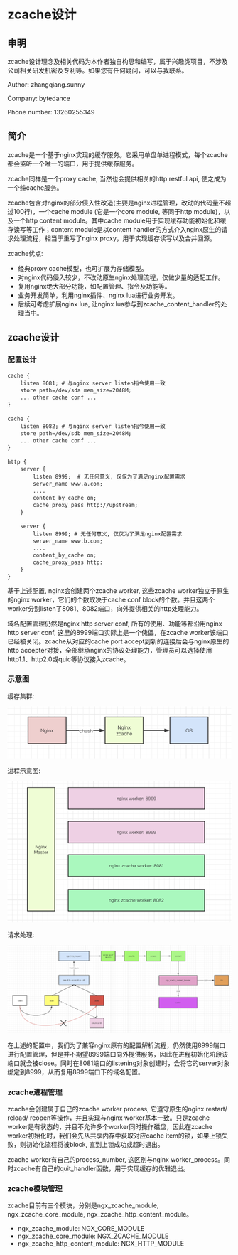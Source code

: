 # zcache设计

## 申明

zcache设计理念及相关代码为本作者独自构思和编写，属于兴趣类项目，不涉及公司相关研发机密及专利等。如果您有任何疑问，可以与我联系。


Author: zhangqiang.sunny

Company: bytedance

Phone number: 13260255349


## 简介

zcache是一个基于nginx实现的缓存服务。它采用单盘单进程模式，每个zcache都会监听一个唯一的端口，用于提供缓存服务。

zcache同样是一个proxy cache, 当然也会提供相关的http restful api, 使之成为一个纯cache服务。

zcache包含对nginx的部分侵入性改造(主要是nginx进程管理，改动的代码量不超过100行)，一个cache module (它是一个core module, 等同于http module)，以及一个http content module。其中cache module用于实现缓存功能初始化和缓存读写等工作；content module是以content handler的方式介入nginx原生的请求处理流程，相当于重写了nginx proxy，用于实现缓存读写以及合并回源。

zcache优点:
- 经典proxy cache模型，也可扩展为存储模型。
- 对nginx代码侵入较少，不改动原生nginx处理流程，仅做少量的适配工作。
- 复用nginx绝大部分功能，如配置管理、指令及功能等。
- 业务开发简单，利用nginx插件、nginx lua进行业务开发。
- 后续可考虑扩展nginx lua, 让nginx lua参与到zcache_content_handler的处理当中。


## zcache设计

### 配置设计
```
cache {
    listen 8081; # 与nginx server listen指令使用一致
    store path=/dev/sda mem_size=2048M;
    ... other cache conf ...
}

cache {
    listen 8082; # 与nginx server listen指令使用一致
    store path=/dev/sdb mem_size=2048M;
    ... other cache conf ...
}

http {
    server {
        listen 8999;  # 无任何意义, 仅仅为了满足nginx配置需求
        server_name www.a.com;
        ....
        content_by_cache on;
        cache_proxy_pass http://upstream;
    }

    server {
        listen 8999; # 无任何意义, 仅仅为了满足nginx配置需求
        server_name www.b.com;
        ....
        content_by_cache on;
        cache_proxy_pass http:
    }
}
```

基于上述配置, nginx会创建两个zcache worker, 这些zcache worker独立于原生的nginx worker，它们的个数取决于cache conf block的个数。并且这两个worker分别listen了8081、8082端口，向外提供相关的http处理能力。


域名配置管理仍然是nginx http server conf, 所有的使用、功能等都沿用nginx http server conf, 这里的8999端口实际上是一个傀儡，在zcache worker该端口已经被关闭。zcache从对应的cache port accept到新的连接后会与nginx原生的http accepter对接，全部继承nginx的协议处理能力，管理员可以选择使用http1.1、http2.0或quic等协议接入zcache。


### 示意图

缓存集群:

![](https://github.com/zhangqiang-01/zcache/raw/master/doc/img/1.png)

进程示意图:

![](https://github.com/zhangqiang-01/zcache/raw/master/doc/img/2.png)

请求处理:

![](https://github.com/zhangqiang-01/zcache/raw/master/doc/img/3.png)


在上述的配置中，我们为了兼容nginx原有的配置解析流程，仍然使用8999端口进行配置管理，但是并不期望8999端口向外提供服务，因此在进程初始化阶段该端口就会被close。同时在8081端口的listening对象创建时，会将它的server对象绑定到8999，从而复用8999端口下的域名配置。


### zcache进程管理

zcache会创建属于自己的zcache worker process, 它遵守原生的nginx restart/ reload/ reopen等操作，并且实现与nginx worker基本一致。只是zcache worker是有状态的，并且不允许多个worker同时操作磁盘，因此在zcache worker初始化时，我们会先从共享内存中获取对应cache item的锁，如果上锁失败，则初始化流程将被block, 直到上锁成功或超时退出。

zcache worker有自己的process_number, 这区别与nginx worker_process。同时zcache有自己的quit_handler函数，用于实现缓存的优雅退出。


### zcache模块管理
zcache目前有三个模块，分别是ngx_zcache_module, ngx_zcache_core_module, ngx_zcache_http_content_module。

- ngx_zcache_module: NGX_CORE_MODULE
- ngx_zcache_core_module: NGX_ZCACHE_MODULE
- ngx_zcache_http_content_module: NGX_HTTP_MODULE
